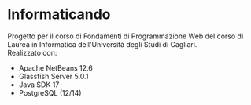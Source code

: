 # Informaticando
Progetto per il corso di Fondamenti di Programmazione Web del corso di Laurea in Informatica dell'Università degli Studi di Cagliari.  
Realizzato con:
  * Apache NetBeans 12.6
  * Glassfish Server 5.0.1
  * Java SDK 17
  * PostgreSQL (12/14)
